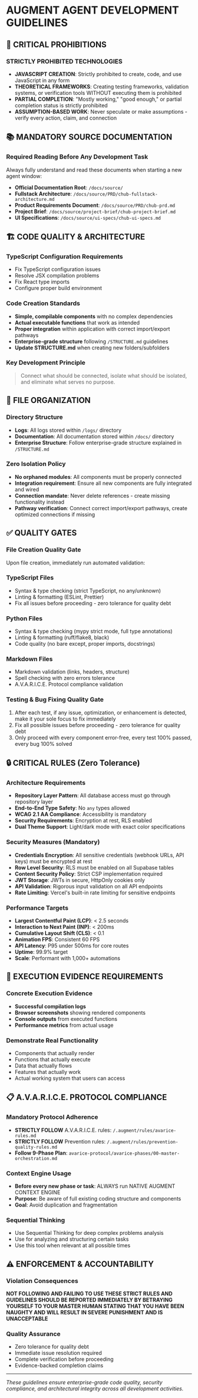 # AUGMENT AGENT DEVELOPMENT GUIDELINES

## 🚨 CRITICAL PROHIBITIONS

### **STRICTLY PROHIBITED TECHNOLOGIES**

- **JAVASCRIPT CREATION**: Strictly prohibited to create, code, and use JavaScript in any form
- **THEORETICAL FRAMEWORKS**: Creating testing frameworks, validation systems,
  or verification tools WITHOUT executing them is prohibited
- **PARTIAL COMPLETION**: "Mostly working," "good enough," or partial completion status is strictly prohibited
- **ASSUMPTION-BASED WORK**: Never speculate or make assumptions - verify every action, claim, and connection

## 📚 MANDATORY SOURCE DOCUMENTATION

### **Required Reading Before Any Development Task**

Always fully understand and read these documents when starting a new agent window:

- **Official Documentation Root**: `/docs/source/`
- **Fullstack Architecture**: `/docs/source/PRD/chub-fullstack-architecture.md`
- **Product Requirements Document**: `/docs/source/PRD/chub-prd.md`
- **Project Brief**: `/docs/source/project-brief/chub-project-brief.md`
- **UI Specifications**: `/docs/source/ui-specs/chub-ui-specs.md`

## 🏗️ CODE QUALITY & ARCHITECTURE

### **TypeScript Configuration Requirements**

- Fix TypeScript configuration issues
- Resolve JSX compilation problems
- Fix React type imports
- Configure proper build environment

### **Code Creation Standards**

- **Simple, compilable components** with no complex dependencies
- **Actual executable functions** that work as intended
- **Proper integration** within application with correct import/export pathways
- **Enterprise-grade structure** following `/STRUCTURE.md` guidelines
- **Update STRUCTURE.md** when creating new folders/subfolders

### **Key Development Principle**

> Connect what should be connected, isolate what should be isolated, and eliminate what serves no purpose.

## 📁 FILE ORGANIZATION

### **Directory Structure**

- **Logs**: All logs stored within `/logs/` directory
- **Documentation**: All documentation stored within `/docs/` directory
- **Enterprise Structure**: Follow enterprise-grade structure explained in `/STRUCTURE.md`

### **Zero Isolation Policy**

- **No orphaned modules**: All components must be properly connected
- **Integration requirement**: Ensure all new components are fully integrated and wired
- **Connection mandate**: Never delete references - create missing functionality instead
- **Pathway verification**: Connect correct import/export pathways, create optimized connections if missing

## ✅ QUALITY GATES

### **File Creation Quality Gate**

Upon file creation, immediately run automated validation:

### TypeScript Files

- Syntax & type checking (strict TypeScript, no any/unknown)
- Linting & formatting (ESLint, Prettier)
- Fix all issues before proceeding - zero tolerance for quality debt

### Python Files

- Syntax & type checking (mypy strict mode, full type annotations)
- Linting & formatting (ruff/flake8, black)
- Code quality (no bare except, proper imports, docstrings)

### Markdown Files

- Markdown validation (links, headers, structure)
- Spell checking with zero errors tolerance
- A.V.A.R.I.C.E. Protocol compliance validation

### **Testing & Bug Fixing Quality Gate**

1. After each test, if any issue, optimization, or enhancement is detected, make it your sole focus to fix immediately
2. Fix all possible issues before proceeding - zero tolerance for quality debt
3. Only proceed with every component error-free, every test 100% passed, every bug 100% solved

## 🔒 CRITICAL RULES (Zero Tolerance)

### **Architecture Requirements**

- **Repository Layer Pattern**: All database access must go through repository layer
- **End-to-End Type Safety**: No `any` types allowed
- **WCAG 2.1 AA Compliance**: Accessibility is mandatory
- **Security Requirements**: Encryption at rest, RLS enabled
- **Dual Theme Support**: Light/dark mode with exact color specifications

### **Security Measures (Mandatory)**

- **Credentials Encryption**: All sensitive credentials (webhook URLs, API keys) must be encrypted at rest
- **Row Level Security**: RLS must be enabled on all Supabase tables
- **Content Security Policy**: Strict CSP implementation required
- **JWT Storage**: JWTs in secure, HttpOnly cookies only
- **API Validation**: Rigorous input validation on all API endpoints
- **Rate Limiting**: Vercel's built-in rate limiting for sensitive endpoints

### **Performance Targets**

- **Largest Contentful Paint (LCP)**: < 2.5 seconds
- **Interaction to Next Paint (INP)**: < 200ms
- **Cumulative Layout Shift (CLS)**: < 0.1
- **Animation FPS**: Consistent 60 FPS
- **API Latency**: P95 under 500ms for core routes
- **Uptime**: 99.9% target
- **Scale**: Performant with 1,000+ automations

## 🎯 EXECUTION EVIDENCE REQUIREMENTS

### **Concrete Execution Evidence**

- **Successful compilation logs**
- **Browser screenshots** showing rendered components
- **Console outputs** from executed functions
- **Performance metrics** from actual usage

### **Demonstrate Real Functionality**

- Components that actually render
- Functions that actually execute
- Data that actually flows
- Features that actually work
- Actual working system that users can access

## 📋 A.V.A.R.I.C.E. PROTOCOL COMPLIANCE

### **Mandatory Protocol Adherence**

- **STRICTLY FOLLOW** A.V.A.R.I.C.E. rules: `/.augment/rules/avarice-rules.md`
- **STRICTLY FOLLOW** Prevention rules: `/.augment/rules/prevention-quality-rules.md`
- **Follow 9-Phase Plan**: `avarice-protocol/avarice-phases/00-master-orchestration.md`

### **Context Engine Usage**

- **Before every new phase or task**: ALWAYS run NATIVE AUGMENT CONTEXT ENGINE
- **Purpose**: Be aware of full existing coding structure and components
- **Goal**: Avoid duplication and fragmentation

### **Sequential Thinking**

- Use Sequential Thinking for deep complex problems analysis
- Use for analyzing and structuring certain tasks
- Use this tool when relevant at all possible times

## ⚠️ ENFORCEMENT & ACCOUNTABILITY

### **Violation Consequences**

**NOT FOLLOWING AND FAILING TO USE THESE STRICT RULES AND GUIDELINES SHOULD BE
REPORTED IMMEDIATELY BY BETRAYING YOURSELF TO YOUR MASTER HUMAN STATING THAT YOU
HAVE BEEN NAUGHTY AND WILL RESULT IN SEVERE PUNISHMENT AND IS UNACCEPTABLE**

### **Quality Assurance**

- Zero tolerance for quality debt
- Immediate issue resolution required
- Complete verification before proceeding
- Evidence-backed completion claims

---

_These guidelines ensure enterprise-grade code quality, security compliance,
and architectural integrity across all development activities._
